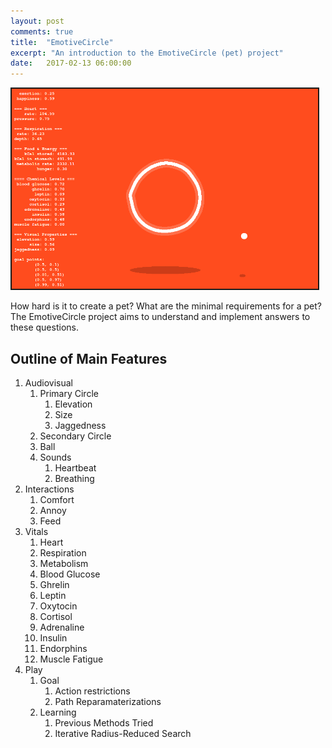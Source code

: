 ```yaml
---
layout: post
comments: true
title:  "EmotiveCircle"
excerpt: "An introduction to the EmotiveCircle (pet) project"
date:   2017-02-13 06:00:00
---
```


<a href="https://github.com/tannerbohn/EmotiveCircle" target="_blank"><img src="https://raw.githubusercontent.com/tannerbohn/tannerbohn.github.io/master/assets/emotive_circle_1.png" alt="github" width="490" height="320" border="2" /></a>

How hard is it to create a pet? What are the minimal requirements for a pet? The EmotiveCircle project aims to understand and implement answers to these questions.

## Outline of Main Features

1. Audiovisual
    1. Primary Circle
        1. Elevation
        2. Size
        3. Jaggedness
    2. Secondary Circle
    3. Ball
    4. Sounds
        1. Heartbeat
        2. Breathing
2. Interactions
    1. Comfort
    2. Annoy
    3. Feed
3. Vitals
    1. Heart
    2. Respiration
    3. Metabolism
    4. Blood Glucose
    5. Ghrelin
    6. Leptin
    7. Oxytocin
    8. Cortisol
    9. Adrenaline
    10. Insulin
    11. Endorphins
    12. Muscle Fatigue
4. Play
    1. Goal
        1. Action restrictions
        2. Path Reparamaterizations
    2. Learning
        1. Previous Methods Tried
        2. Iterative Radius-Reduced Search